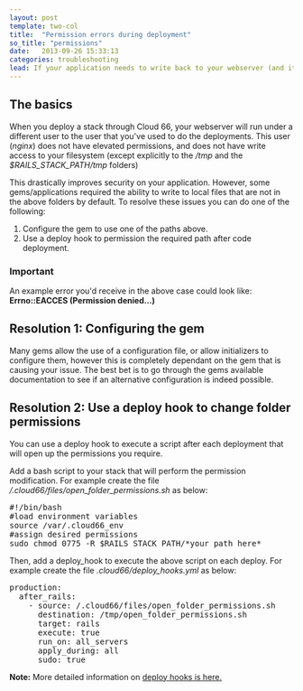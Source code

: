 ```yaml
---
layout: post
template: two-col
title:  "Permission errors during deployment"
so_title: "permissions"
date:   2013-09-26 15:33:13
categories: troubleshooting
lead: If your application needs to write back to your webserver (and it isn't to a <i>tmp</i> folder) then you will have permission errors. You can use deploy hooks to get around these.
---
```



## The basics
When you deploy a stack through Cloud 66, your webserver will run under a different user to the user that you've used to do the deployments.
This user (*nginx*) does not have elevated permissions, and does not have write access to your filesystem (except explicitly to the */tmp* and the *$RAILS&#95;STACK&#95;PATH/tmp* folders)

This drastically improves security on your application. However, some gems/applications required the ability to write to local files that are not in the above folders by default.
To resolve these issues you can do one of the following:
1. Configure the gem to use one of the paths above.
2. Use a deploy hook to permission the required path after code deployment.

<div class="notice">
		<h3>Important</h3>
		<p>An example error you'd receive in the above case could look like: <b>Errno::EACCES (Permission denied...)</b></p>
</div>

## Resolution 1: Configuring the gem

Many gems allow the use of a configuration file, or allow initializers to configure them, however this is completely dependant on the gem that is causing your issue.
The best bet is to go through the gems available documentation to see if an alternative configuration is indeed possible.

## Resolution 2: Use a deploy hook to change folder permissions

You can use a deploy hook to execute a script after each deployment that will open up the permissions you require.

Add a bash script to your stack that will perform the permission modification. For example create the file */.cloud66/files/open&#95;folder&#95;permissions.sh* as below:
<pre class="terminal">
&#35;!/bin/bash
&#35;load environment variables
source /var/.cloud66&#95;env
&#35;assign desired permissions
sudo chmod 0775 -R $RAILS&#95;STACK&#95;PATH/*your&#95;path&#95;here*
</pre>

Then, add a deploy&#95;hook to execute the above script on each deploy. For example create the file *.cloud66/deploy&#95;hooks.yml* as below:
<pre class="terminal">
production:
  after&#95;rails:
    - source: /.cloud66/files/open&#95;folder&#95;permissions.sh
      destination: /tmp/open&#95;folder&#95;permissions.sh
      target: rails
      execute: true
      run&#95;on: all&#95;servers
      apply&#95;during: all
      sudo: true
</pre>

**Note:** More detailed information on [deploy hooks is here.](/stack-features/deploy-hooks.html)